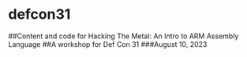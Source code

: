 # defcon31

##Content and code for Hacking The Metal: An Intro to ARM Assembly Language
##A workshop for Def Con 31
###August 10, 2023
